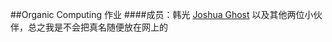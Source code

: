 ﻿##Organic Computing 作业
####成员：韩光 [Joshua Ghost](http://joshuaghost.github.io/) 以及其他两位小伙伴，总之我是不会把真名随便放在网上的
